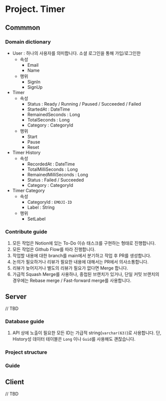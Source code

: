 # Project. Timer

## Commmon
 
### Domain dictionary 

- User : 하나의 사용자를 의미합니다. 소셜 로그인을 통해 가입/로그인한 
  - 속성
    - Email
    - Name
  - 행위
    - SignIn
    - SignUp
- Timer
  - 속성
    - Status : Ready / Running / Paused / Succeeded / Failed
    - StartedAt : DateTime
    - RemainedSeconds : Long
    - TotalSeconds : Long
    - Category : CategoryId
  - 행위
    - Start
    - Pause
    - Reset
- Timer History
  - 속성
    - RecordedAt : DateTime
    - TotalMilliSeconds : Long
    - RemainedMilliSeconds : Long
    - Status : Failed / Succeeded
    - Category : CategoryId
- Timer Category
  - 속성
    - CategoryId : `EMOJI-ID`
    - Label : String
  - 행위
    - SetLabel

### Contribute guide

1. 모든 작업은 Notion에 있는 To-Do 이슈 태스크를 구현하는 형태로 진행합니다.
2. 모든 작업은 Github Flow를 따라 진행합니다.
  1. 작업할 내용에 대한 branch를 main에서 분기하고 작업 후 PR를 생성합니다.
  2. 논의가 필요하거나 리뷰가 필요한 내용에 대해서는 PR에서 의사소통합니다.
  3. 리뷰가 늦어지거나 별도의 리뷰가 필요가 없다면 Merge 합니다. 
  4. 가급적 Squash Merge를 사용하나, 중첩된 브랜치가 있거나, 단일 커밋 브랜치의 경우에는 Rebase merge / Fast-forward merge를 사용합니다. 


## Server 

// TBD

### Database guide

1. API 상에 노출이 필요한 모든 ID는 가급적 string(`varchar(63)`)로 사용합니다. 단, History성 데이터 테이블은 `Long` 이나 `Guid`를 사용해도 괜찮습니다.

### Project structure

### Guide

## Client

// TBD

